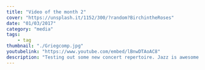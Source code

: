 ```yaml
---
title: "Video of the month 2"
cover: "https://unsplash.it/1152/300/?random?BirchintheRoses"
date: "01/03/2017"
category: "media"
tags:
    - tag
thumbnail: "./Griegcomp.jpg"
youtubelink: "https://www.youtube.com/embed/lBnwDTAoAC8"
description: "Testing out some new concert repertoire. Jazz is awesome!"
---
```

